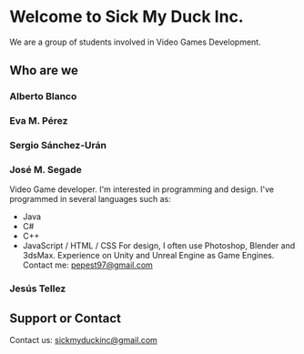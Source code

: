 # Welcome to Sick My Duck Inc.

We are a group of students involved in Video Games Development.

## Who are we

### Alberto Blanco
### Eva M. Pérez
### Sergio Sánchez-Urán
### José M. Segade

Video Game developer. I'm interested in programming and design. I've programmed in several languages such as:
- Java 
- C#
- C++
- JavaScript / HTML / CSS
For design, I often use Photoshop, Blender and 3dsMax. Experience on Unity and Unreal Engine as Game Engines. Contact me: <pepest97@gmail.com>

### Jesús Tellez

## Support or Contact

Contact us: <sickmyduckinc@gmail.com>

